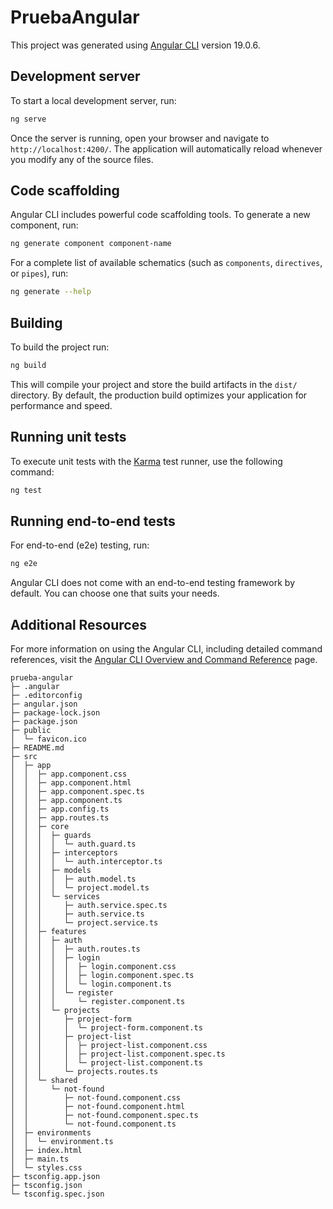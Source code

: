 # PruebaAngular

This project was generated using [Angular CLI](https://github.com/angular/angular-cli) version 19.0.6.

## Development server

To start a local development server, run:

```bash
ng serve
```

Once the server is running, open your browser and navigate to `http://localhost:4200/`. The application will automatically reload whenever you modify any of the source files.

## Code scaffolding

Angular CLI includes powerful code scaffolding tools. To generate a new component, run:

```bash
ng generate component component-name
```

For a complete list of available schematics (such as `components`, `directives`, or `pipes`), run:

```bash
ng generate --help
```

## Building

To build the project run:

```bash
ng build
```

This will compile your project and store the build artifacts in the `dist/` directory. By default, the production build optimizes your application for performance and speed.

## Running unit tests

To execute unit tests with the [Karma](https://karma-runner.github.io) test runner, use the following command:

```bash
ng test
```

## Running end-to-end tests

For end-to-end (e2e) testing, run:

```bash
ng e2e
```

Angular CLI does not come with an end-to-end testing framework by default. You can choose one that suits your needs.

## Additional Resources

For more information on using the Angular CLI, including detailed command references, visit the [Angular CLI Overview and Command Reference](https://angular.dev/tools/cli) page.


```
prueba-angular
├─ .angular
├─ .editorconfig
├─ angular.json
├─ package-lock.json
├─ package.json
├─ public
│  └─ favicon.ico
├─ README.md
├─ src
│  ├─ app
│  │  ├─ app.component.css
│  │  ├─ app.component.html
│  │  ├─ app.component.spec.ts
│  │  ├─ app.component.ts
│  │  ├─ app.config.ts
│  │  ├─ app.routes.ts
│  │  ├─ core
│  │  │  ├─ guards
│  │  │  │  └─ auth.guard.ts
│  │  │  ├─ interceptors
│  │  │  │  └─ auth.interceptor.ts
│  │  │  ├─ models
│  │  │  │  ├─ auth.model.ts
│  │  │  │  └─ project.model.ts
│  │  │  └─ services
│  │  │     ├─ auth.service.spec.ts
│  │  │     ├─ auth.service.ts
│  │  │     └─ project.service.ts
│  │  ├─ features
│  │  │  ├─ auth
│  │  │  │  ├─ auth.routes.ts
│  │  │  │  ├─ login
│  │  │  │  │  ├─ login.component.css
│  │  │  │  │  ├─ login.component.spec.ts
│  │  │  │  │  └─ login.component.ts
│  │  │  │  └─ register
│  │  │  │     └─ register.component.ts
│  │  │  └─ projects
│  │  │     ├─ project-form
│  │  │     │  └─ project-form.component.ts
│  │  │     ├─ project-list
│  │  │     │  ├─ project-list.component.css
│  │  │     │  ├─ project-list.component.spec.ts
│  │  │     │  └─ project-list.component.ts
│  │  │     └─ projects.routes.ts
│  │  └─ shared
│  │     └─ not-found
│  │        ├─ not-found.component.css
│  │        ├─ not-found.component.html
│  │        ├─ not-found.component.spec.ts
│  │        └─ not-found.component.ts
│  ├─ environments
│  │  └─ environment.ts
│  ├─ index.html
│  ├─ main.ts
│  └─ styles.css
├─ tsconfig.app.json
├─ tsconfig.json
└─ tsconfig.spec.json

```